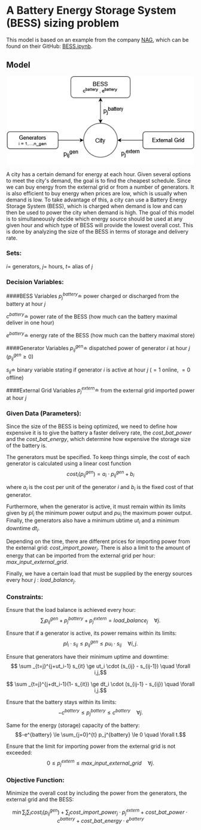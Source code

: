 # A Battery Energy Storage System (BESS) sizing problem

This model is based on an example from the company [NAG](https://nag.com/), which can be found on their GitHub: [BESS.ipynb](https://github.com/numericalalgorithmsgroup/NAGPythonExamples/blob/master/local_optimization/MILP/BESS_MILP.ipynb).

## Model

<div align="center"> <img src="static_bess/energy_system.png" alt="input section" width="500"/> </div>

A city has a certain demand for energy at each hour. Given several options to meet the city's demand, the goal is to find the cheapest schedule. Since we can buy energy from the external grid or from a number of generators. It is also efficient to buy energy when prices are low, which is usually when demand is low. To take advantage of this, a city can use a Battery Energy Storage System (BESS), which is charged when demand is low and can then be used to power the city when demand is high. The goal of this model is to simultaneously decide which energy source should be used at any given hour and which type of BESS will provide the lowest overall cost. This is done by analyzing the size of the BESS in terms of storage and delivery rate.

### Sets:
$i=$ generators, $j =$ hours, $t =$ alias of $j$

### Decision Variables:
####BESS Variables
$p_j^{battery} \doteq$ power charged or discharged from the battery at hour $j$

$c^{battery} \doteq$ power rate of the BESS (how much can the battery maximal deliver in one hour)

$e^{battery} \doteq$ energy rate of the BESS (how much can the battery maximal store)

####Generator Variables
$p_{ij}^{gen} \doteq$ dispatched power of generator $i$ at hour $j$  ($p_{ij}^{gen}\geq 0$)

$s_{ij} \doteq$ binary variable stating if generator $i$ is active at hour $j$ ($=1$ online, $=0$ offline)

####External Grid Variables
$p_j^{extern} \doteq$ from the external grid imported power at hour $j$

### Given Data (Parameters):
Since the size of the BESS is being optimized, we need to define how expensive it is to give the battery a faster delivery rate, the $cost\_bat\_power$ and the $cost\_bat\_energy$, which determine how expensive the storage size of the battery is.

The generators must be specified. To keep things simple, the cost of each generator is calculated using a linear cost function
$$cost_i(p_{ij}^{gen}) = a_i \cdot p_{ij}^{gen} + b_i$$

where $a_i$ is the cost per unit of the generator $i$ and $b_i$ is the fixed cost of that generator.

Furthermore, when the generator is active, it must remain within its limits given by $pl_i$ the minimum power output and $pu_i$ the maximum power output. Finally, the generators also have a minimum ubtime $ut_i$ and a minimum downtime $dt_i$.

Depending on the time, there are different prices for importing power from the external grid: $cost\_import\_power_j$. There is also a limit to the amount of energy that can be imported from the external grid per hour: $max\_input\_external\_grid$.

Finally, we have a certain load that must be supplied by the energy sources every hour $j$ : $load\_balance_j$.
 
### Constraints:
Ensure that the load balance is achieved every hour:
$$\sum_i p_{ij}^{gen} + p_j^{battery}  + p_j^{extern} = load\_balance_j \quad \forall j.$$

Ensure that if a generator is active, its power remains within its limits: 
$$pl_i \cdot s_{ij} \le p_{ij}^{gen} \le pu_i \cdot s_{ij}  \quad \forall i,j.$$

Ensure that generators have their minimum uptime and downtime:
$$ \sum _{t=j}^{j+ut_i-1} s_{it} \ge ut_i \cdot (s_{ij} - s_{ij-1})  \quad \forall i,j,$$

$$ \sum _{t=j}^{j+dt_i-1}(1- s_{it}) \ge dt_i \cdot (s_{ij-1} - s_{ij}) \quad \forall i,j.$$

Ensure that the battery stays within its limits: 
$$-c^{battery} \le p_j^{battery} \le c^{battery}  \quad \forall j.$$

Same for the energy (storage) capacity of the battery:
$$-e^{battery} \le \sum_{j=0}^{t}  p_j^{battery} \le 0  \quad \forall t.$$

Ensure that the limit for importing power from the external grid is not exceeded:
$$0 \le p_j^{extern} \le max\_input\_external\_grid  \quad \forall j.$$

### Objective Function:
Minimize the overall cost by including the power from the generators, the external grid and the BESS:

$$\min \sum_j \sum_i cost_i(p_{ij}^{gen}) + \sum_j cost\_import\_power_j \cdotp p_j^{extern} + cost\_bat\_power \cdot  c^{battery} + cost\_bat\_energy \cdot e^{battery}$$
